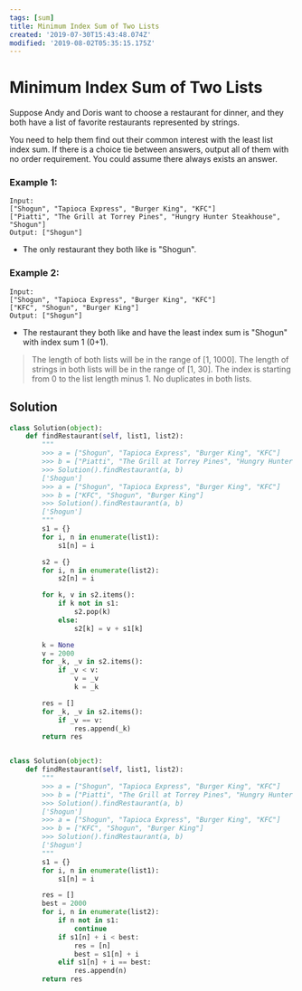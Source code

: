 ```yaml
---
tags: [sum]
title: Minimum Index Sum of Two Lists
created: '2019-07-30T15:43:48.074Z'
modified: '2019-08-02T05:35:15.175Z'
---
```


# Minimum Index Sum of Two Lists

Suppose Andy and Doris want to choose a restaurant for dinner, and they both have a list of favorite restaurants represented by strings.

You need to help them find out their common interest with the least list index sum. If there is a choice tie between answers, output all of them with no order requirement. You could assume there always exists an answer.

### Example 1:

```
Input:
["Shogun", "Tapioca Express", "Burger King", "KFC"]
["Piatti", "The Grill at Torrey Pines", "Hungry Hunter Steakhouse", "Shogun"]
Output: ["Shogun"]
```

* The only restaurant they both like is "Shogun".

### Example 2:

```
Input:
["Shogun", "Tapioca Express", "Burger King", "KFC"]
["KFC", "Shogun", "Burger King"]
Output: ["Shogun"]
```

* The restaurant they both like and have the least index sum is "Shogun" with index sum 1 (0+1).

> The length of both lists will be in the range of [1, 1000].
> The length of strings in both lists will be in the range of [1, 30].
> The index is starting from 0 to the list length minus 1.
> No duplicates in both lists.

## Solution

```python
class Solution(object):
    def findRestaurant(self, list1, list2):
        """
        >>> a = ["Shogun", "Tapioca Express", "Burger King", "KFC"]
        >>> b = ["Piatti", "The Grill at Torrey Pines", "Hungry Hunter Steakhouse", "Shogun"]
        >>> Solution().findRestaurant(a, b)
        ['Shogun']
        >>> a = ["Shogun", "Tapioca Express", "Burger King", "KFC"]
        >>> b = ["KFC", "Shogun", "Burger King"]
        >>> Solution().findRestaurant(a, b)
        ['Shogun']
        """
        s1 = {}
        for i, n in enumerate(list1):
            s1[n] = i

        s2 = {}
        for i, n in enumerate(list2):
            s2[n] = i

        for k, v in s2.items():
            if k not in s1:
                s2.pop(k)
            else:
                s2[k] = v + s1[k]

        k = None
        v = 2000
        for _k, _v in s2.items():
            if _v < v:
                v = _v
                k = _k

        res = []
        for _k, _v in s2.items():
            if _v == v:
                res.append(_k)
        return res
```

```python

class Solution(object):
    def findRestaurant(self, list1, list2):
        """
        >>> a = ["Shogun", "Tapioca Express", "Burger King", "KFC"]
        >>> b = ["Piatti", "The Grill at Torrey Pines", "Hungry Hunter Steakhouse", "Shogun"]
        >>> Solution().findRestaurant(a, b)
        ['Shogun']
        >>> a = ["Shogun", "Tapioca Express", "Burger King", "KFC"]
        >>> b = ["KFC", "Shogun", "Burger King"]
        >>> Solution().findRestaurant(a, b)
        ['Shogun']
        """
        s1 = {}
        for i, n in enumerate(list1):
            s1[n] = i

        res = []
        best = 2000
        for i, n in enumerate(list2):
            if n not in s1:
                continue
            if s1[n] + i < best:
                res = [n]
                best = s1[n] + i
            elif s1[n] + i == best:
                res.append(n)
        return res
```
